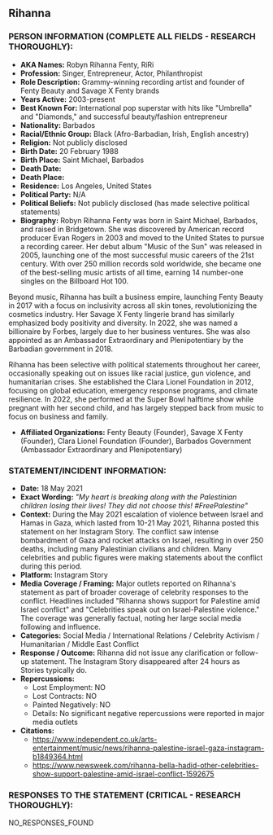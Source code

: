 ## Rihanna

### PERSON INFORMATION (COMPLETE ALL FIELDS - RESEARCH THOROUGHLY):

- **AKA Names:** Robyn Rihanna Fenty, RiRi
- **Profession:** Singer, Entrepreneur, Actor, Philanthropist
- **Role Description:** Grammy-winning recording artist and founder of Fenty Beauty and Savage X Fenty brands
- **Years Active:** 2003-present
- **Best Known For:** International pop superstar with hits like "Umbrella" and "Diamonds," and successful beauty/fashion entrepreneur
- **Nationality:** Barbados
- **Racial/Ethnic Group:** Black (Afro-Barbadian, Irish, English ancestry)
- **Religion:** Not publicly disclosed
- **Birth Date:** 20 February 1988
- **Birth Place:** Saint Michael, Barbados
- **Death Date:** 
- **Death Place:** 
- **Residence:** Los Angeles, United States
- **Political Party:** N/A
- **Political Beliefs:** Not publicly disclosed (has made selective political statements)
- **Biography:** Robyn Rihanna Fenty was born in Saint Michael, Barbados, and raised in Bridgetown. She was discovered by American record producer Evan Rogers in 2003 and moved to the United States to pursue a recording career. Her debut album "Music of the Sun" was released in 2005, launching one of the most successful music careers of the 21st century. With over 250 million records sold worldwide, she became one of the best-selling music artists of all time, earning 14 number-one singles on the Billboard Hot 100.

Beyond music, Rihanna has built a business empire, launching Fenty Beauty in 2017 with a focus on inclusivity across all skin tones, revolutionizing the cosmetics industry. Her Savage X Fenty lingerie brand has similarly emphasized body positivity and diversity. In 2022, she was named a billionaire by Forbes, largely due to her business ventures. She was also appointed as an Ambassador Extraordinary and Plenipotentiary by the Barbadian government in 2018.

Rihanna has been selective with political statements throughout her career, occasionally speaking out on issues like racial justice, gun violence, and humanitarian crises. She established the Clara Lionel Foundation in 2012, focusing on global education, emergency response programs, and climate resilience. In 2022, she performed at the Super Bowl halftime show while pregnant with her second child, and has largely stepped back from music to focus on business and family.

- **Affiliated Organizations:** Fenty Beauty (Founder), Savage X Fenty (Founder), Clara Lionel Foundation (Founder), Barbados Government (Ambassador Extraordinary and Plenipotentiary)

### STATEMENT/INCIDENT INFORMATION:
- **Date:** 18 May 2021
- **Exact Wording:** *"My heart is breaking along with the Palestinian children losing their lives! They did not choose this! #FreePalestine"*
- **Context:** During the May 2021 escalation of violence between Israel and Hamas in Gaza, which lasted from 10-21 May 2021, Rihanna posted this statement on her Instagram Story. The conflict saw intense bombardment of Gaza and rocket attacks on Israel, resulting in over 250 deaths, including many Palestinian civilians and children. Many celebrities and public figures were making statements about the conflict during this period.
- **Platform:** Instagram Story
- **Media Coverage / Framing:** Major outlets reported on Rihanna's statement as part of broader coverage of celebrity responses to the conflict. Headlines included "Rihanna shows support for Palestine amid Israel conflict" and "Celebrities speak out on Israel-Palestine violence." The coverage was generally factual, noting her large social media following and influence.
- **Categories:** Social Media / International Relations / Celebrity Activism / Humanitarian / Middle East Conflict
- **Response / Outcome:** Rihanna did not issue any clarification or follow-up statement. The Instagram Story disappeared after 24 hours as Stories typically do.
- **Repercussions:**
  - Lost Employment: NO
  - Lost Contracts: NO
  - Painted Negatively: NO
  - Details: No significant negative repercussions were reported in major media outlets
- **Citations:** 
  - https://www.independent.co.uk/arts-entertainment/music/news/rihanna-palestine-israel-gaza-instagram-b1849364.html
  - https://www.newsweek.com/rihanna-bella-hadid-other-celebrities-show-support-palestine-amid-israel-conflict-1592675

### RESPONSES TO THE STATEMENT (CRITICAL - RESEARCH THOROUGHLY):

NO_RESPONSES_FOUND
